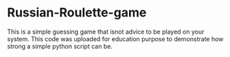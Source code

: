 # Russian-Roulette-game
This is a simple guessing game that isnot advice to be played on your system.
This code was uploaded for education purpose to demonstrate how strong a simple python script can be.
